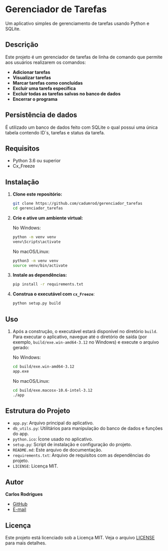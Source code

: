 # Gerenciador de Tarefas

Um aplicativo simples de gerenciamento de tarefas usando Python e SQLite.

## Descrição

Este projeto é um gerenciador de tarefas de linha de comando que permite aos usuários realizarem os comandos:
- **Adicionar tarefas**
- **Visualizar tarefas**
- **Marcar tarefas como concluídas**
- **Excluir uma tarefa específica**
- **Excluir todas as tarefas salvas no banco de dados**
- **Encerrar o programa**

## Persistência de dados

É utilizado um banco de dados feito com SQLite o qual possui uma única tabela contendo ID`s, tarefas e status da tarefa.

## Requisitos

- Python 3.6 ou superior
- Cx_Freeze

## Instalação

1. **Clone este repositório:**

    ```bash
    git clone https://github.com/cadumrod/gerenciador_tarefas
    cd gerenciador_tarefas
    ```

2. **Crie e ative um ambiente virtual:**

    No Windows:
    ```bash
    python -m venv venv
    venv\Scripts\activate
    ```

    No macOS/Linux:
    ```bash
    python3 -m venv venv
    source venv/bin/activate
    ```

3. **Instale as dependências:**

    ```bash
    pip install -r requirements.txt
    ```

4. **Construa o executável com `cx_Freeze`**:

    ```bash
    python setup.py build
    ```

## Uso

1. Após a construção, o executável estará disponível no diretório `build`. Para executar o aplicativo, navegue até o diretório de saída (por exemplo, `build/exe.win-amd64-3.12` no Windows) e execute o arquivo gerado:

    No Windows:
    ```bash
    cd build/exe.win-amd64-3.12
    app.exe
    ```

    No macOS/Linux:
    ```bash
    cd build/exe.macosx-10.6-intel-3.12
    ./app
    ```


## Estrutura do Projeto

- `app.py`: Arquivo principal do aplicativo.
- `db_utils.py`: Utilitários para manipulação do banco de dados e funções do app.
- `python.ico`: Ícone usado no aplicativo.
- `setup.py`: Script de instalação e configuração do projeto.
- `README.md`: Este arquivo de documentação.
- `requirements.txt`: Arquivo de requisitos com as dependências do projeto.
- `LICENSE`: Licença MIT.


## Autor

**Carlos Rodrigues**

- [GitHub](https://github.com/cadumrod)
- [E-mail](mailto:carlosrod.dev@gmail.com)

## Licença

Este projeto está licenciado sob a Licença MIT. Veja o arquivo [LICENSE](LICENSE) para mais detalhes.
